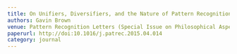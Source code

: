 ```yaml
---
title: On Unifiers, Diversifiers, and the Nature of Pattern Recognition
authors: Gavin Brown
venue: Pattern Recognition Letters (Special Issue on Philosophical Aspects of Pattern Recognition). Volume 64, pages 11-20
paperurl: http://doi:10.1016/j.patrec.2015.04.014
category: journal
---
```


